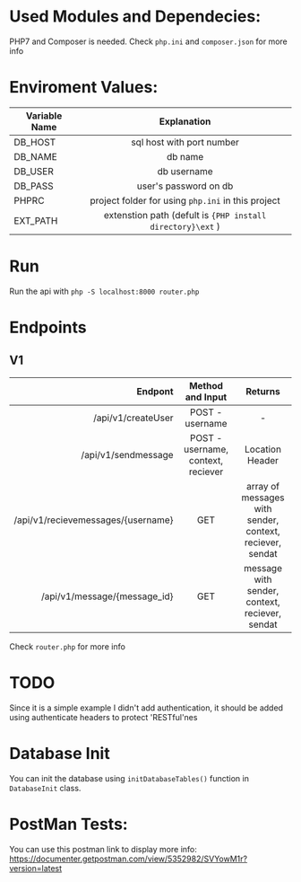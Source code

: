 # Used Modules and Dependecies:
PHP7 and Composer is needed. Check `php.ini` and `composer.json` for more info

# Enviroment Values:
| Variable Name | Explanation                                                |
| ------------- |:----------------------------------------------------------:|
| DB_HOST       | sql host with port number                                  |
| DB_NAME       | db name                                                    |
| DB_USER       | db username                                                |
| DB_PASS       | user's password on db                                      |
| PHPRC         | project folder for using `php.ini` in this project         |
| EXT_PATH      | extenstion path (defult is `{PHP install directory}\ext` ) |

 # Run
 Run the api with  `php -S localhost:8000 router.php`

 # Endpoints
 ## V1
| Endpont                            | Method and Input                         | Returns
| ----------------------------------:|:----------------------------------------:|:--------------------------------------:|
| /api/v1/createUser                 | POST - username                           | - |
| /api/v1/sendmessage                | POST - username, context, reciever        | Location Header |
| /api/v1/recievemessages/{username} | GET                                       | array of messages with sender, context, reciever, sendat |
| /api/v1/message/{message_id}       | GET                                       | message with sender, context, reciever, sendat |

Check `router.php` for more info

# TODO
Since it is a simple example I didn't add authentication, it should be added using authenticate headers to protect 'RESTful'nes

# Database Init
You can init the database using `initDatabaseTables()` function in  `DatabaseInit` class.

# PostMan Tests:
You can use this postman link to display more info:
https://documenter.getpostman.com/view/5352982/SVYowM1r?version=latest
